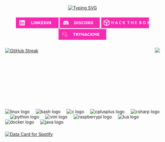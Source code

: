 <!-- ### Hi there 👋 -->

<!--
**KSHMR1337/KSHMR1337** is a ✨ _special_ ✨ repository because its `README.md` (this file) appears on your GitHub profile.

Here are some ideas to get you started:

- 🔭 I’m currently working on ...
- 🌱 I’m currently learning ...
- 👯 I’m looking to collaborate on ...
- 🤔 I’m looking for help with ...
- 💬 Ask me about ...
- 📫 How to reach me: ...
- 😄 Pronouns: ...
- ⚡ Fun fact: ...
-->
###

<p align="center">
  <a href="https://git.io/typing-svg">
    <img src="https://readme-typing-svg.herokuapp.com?font=Fira+Code&size=30&pause=1000&color=F729B1&center=true&random=false&width=435&lines=Hi+there;I'm+Marko" alt="Typing SVG" />
  </a>
</p>

###

<p align="center">
  <a href="https://www.linkedin.com/in/marko-%C5%BEarkovi%C4%87-119951122/" target="_blank">
    <img src="./pictures/linkedinlogo.svg" height="35" alt="linkedin logo"  />
  </a>
  <a href="_kshmr_" target="_blank">
    <img src="./pictures/discordlogo.svg" height="35" alt="discord logo"  />
  </a>
  <a href="https://app.hackthebox.com/profile/843711" target="_blank">
    <img src="./pictures/htblogo.svg" height="35" alt="hackthebox logo"  />
  </a>
  <a href="https://tryhackme.com/p/MarkoZarkovic" target="_blank">
    <img src="./pictures/tryhackmelogo.svg" height="35" alt="tryhackme logo"  />
  </a>
<p/>

###

<p>
  <a href="https://git.io/streak-stats">
    <img align="center" height=200 src="https://streak-stats.demolab.com?user=KSHMR1337&theme=synthwave&hide_border=true&date_format=j%20M%5B%20Y%5D&card_width=450" alt="GitHub Streak" />
  </a>
  <a href="https://github.com/anuraghazra/github-readme-stats">
    <img align="right" height=200 src="https://github-readme-stats.vercel.app/api/top-langs/?username=KSHMR1337&title_color=F729B1FF&text_color=ffffff&icon_color=61dafb&bg_color=2b213a&langs_count=8&layout=compact&border_color=61dafb&hide_border=true&size_weight=0.5&count_weight=0.5" />
  </a> 
<p/>

###

<p align="left" style="clear: both;">
  <img src="https://cdn.jsdelivr.net/gh/devicons/devicon/icons/linux/linux-original.svg" height="30" alt="linux logo"  />
  <img width="12" />
  <img src="https://cdn.jsdelivr.net/gh/devicons/devicon/icons/bash/bash-original.svg" height="30" alt="bash logo"  />
  <img width="12" />
  <img src="https://cdn.jsdelivr.net/gh/devicons/devicon/icons/c/c-plain.svg" height="30" alt="c logo"  />
  <img width="12" />
  <img src="https://cdn.jsdelivr.net/gh/devicons/devicon/icons/cplusplus/cplusplus-plain.svg" height="30" alt="cplusplus logo"  />
  <img width="12" />
  <img src="https://cdn.jsdelivr.net/gh/devicons/devicon/icons/csharp/csharp-plain.svg" height="30" alt="csharp logo"  />
  <img width="12" />
  <img src="https://cdn.jsdelivr.net/gh/devicons/devicon/icons/python/python-original.svg" height="30" alt="python logo"  />
  <img width="12" />
  <img src="https://cdn.jsdelivr.net/gh/devicons/devicon/icons/vim/vim-original.svg" height="30" alt="vim logo"  />
  <img width="12" />
  <img src="https://cdn.jsdelivr.net/gh/devicons/devicon/icons/raspberrypi/raspberrypi-original.svg" height="30" alt="raspberrypi logo"  />
  <img width="12" />
  <img src="https://cdn.jsdelivr.net/gh/devicons/devicon/icons/lua/lua-original.svg" height="30" alt="lua logo"  />
  <img width="12" />
  <img src="https://cdn.jsdelivr.net/gh/devicons/devicon/icons/docker/docker-original.svg" height="30" alt="docker logo"  />
  <img width="12" />
  <img src="https://cdn.jsdelivr.net/gh/devicons/devicon/icons/java/java-original.svg" height="30" alt="java logo"  />
</p>

###

<a href="https://data-card-for-spotify.herokuapp.com/card?user_id=31pnmzqtvi44wqxfplgulzc7mxsm">
  <img src="https://data-card-for-spotify.herokuapp.com/api/card?user_id=31pnmzqtvi44wqxfplgulzc7mxsm&hide_title=1&hide_playing=1&hide_recents=1&hide_top_artists=1&limit=3" alt="Data Card for Spotify">
</a>

###

